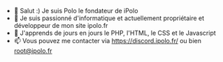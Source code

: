 - 👋 Salut :) Je suis Polo le fondateur de iPolo
- 👀 Je suis passionné d'informatique et actuellement propriétaire et développeur de mon site ipolo.fr
- 🌱 J'apprends de jours en jours le PHP, l'HTML, le CSS et le Javascript
- 📫 Vous pouvez me contacter via https://discord.ipolo.fr/ ou bien root@ipolo.fr
